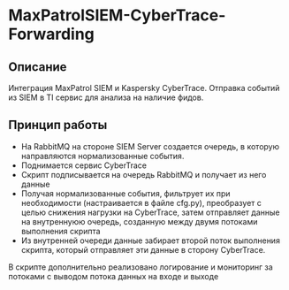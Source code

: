 # MaxPatrolSIEM-CyberTrace-Forwarding
## Описание
Интеграция MaxPatrol SIEM и Kaspersky CyberTrace. Отправка событий из SIEM в TI сервис для анализа на наличие фидов.
## Принцип работы
- На RabbitMQ на стороне SIEM Server создается очередь, в которую направляются нормализованные события.
- Поднимается сервис CyberTrace
- Скрипт подписывается на очередь RabbitMQ и получает из него данные
- Получая нормализованные события, фильтрует их при необходимости (настраивается в файле cfg.py), преобразует с целью снижения нагрузки на CyberTrace, затем отправляет данные на внутреннуюю очередь, созданную между двумя потоками выполнения скрипта
- Из внутренней очереди данные забирает второй поток выполнения скрипта, который отправляет эти данные в сторону CyberTrace.

В скрипте дополнительно реализовано логирование и мониторинг за потоками с выводом потока данных на входе и выходе 